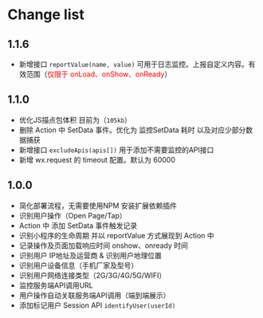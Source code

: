 # Change list

## **1.1.6**
- 新增接口 `reportValue(name, value)` 可用于日志监控。上报自定义内容。有效范围（<font color="red">仅限于 onLoad、onShow、onReady</font>）

## **1.1.0**
- 优化JS描点包体积 目前为（`105kb`）
- 删除 Action 中 SetData 事件。优化为 监控SetData 耗时 以及对应少部分数据捕获
- 新增接口 `excludeApis(apis[])` 用于添加不需要监控的API接口
- 新增 wx.request 的 timeout 配置。默认为 60000

## **1.0.0**
- 简化部署流程，无需要使用NPM 安装扩展依赖插件
- 识别用户操作（Open Page/Tap）
- Action 中 添加 SetData 事件触发记录
- 识别小程序的生命周期 并以 reportValue 方式展现到 Action 中
- 记录操作及页面加载响应时间 onshow、onready 时间
- 识别用户 IP地址及运营商 & 识别用户地理位置
- 识别用户设备信息（手机厂家及型号）
- 识别用户网络连接类型（2G/3G/4G/5G/WIFI）
- 监控服务端API调用URL
- 用户操作自动关联服务端API调用（端到端展示）
- 添加标记用户 Session  API `identifyUser(userId)`